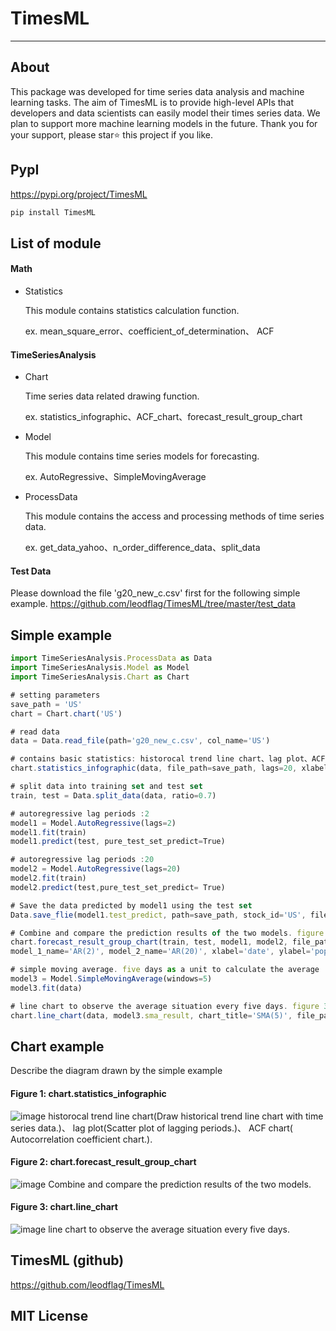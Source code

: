 # TimesML
---
## About
This package was developed for time series data analysis and machine learning tasks. The aim of TimesML is to provide high-level APIs that developers and data scientists can easily model their times series data. We plan to support more machine learning models in the future. Thank you for your support, please star⭐ this project if you like.

## PypI
https://pypi.org/project/TimesML
```js
pip install TimesML
```

## List of module
#### Math
* Statistics

    This module contains statistics calculation function.

    ex. mean_square_error、coefficient_of_determination、
        ACF

#### TimeSeriesAnalysis
* Chart

    Time series data related drawing function.

    ex. statistics_infographic、ACF_chart、forecast_result_group_chart

* Model

    This module contains time series models for forecasting.

    ex. AutoRegressive、SimpleMovingAverage

* ProcessData

    This module contains the access and processing methods of time series data.

    ex. get_data_yahoo、n_order_difference_data、split_data

#### Test Data
Please download the file 'g20_new_c.csv'  first for the following simple example.
https://github.com/leodflag/TimesML/tree/master/test_data

## Simple example
```js
import TimeSeriesAnalysis.ProcessData as Data
import TimeSeriesAnalysis.Model as Model
import TimeSeriesAnalysis.Chart as Chart

# setting parameters
save_path = 'US'
chart = Chart.chart('US')

# read data
data = Data.read_file(path='g20_new_c.csv', col_name='US')

# contains basic statistics: historocal trend line chart、lag plot、ACF chart. figure 1.
chart.statistics_infographic(data, file_path=save_path, lags=20, xlabel='date', ylabel='population')

# split data into training set and test set
train, test = Data.split_data(data, ratio=0.7)

# autoregressive lag periods :2
model1 = Model.AutoRegressive(lags=2)
model1.fit(train)
model1.predict(test, pure_test_set_predict=True)

# autoregressive lag periods :20
model2 = Model.AutoRegressive(lags=20)
model2.fit(train)
model2.predict(test,pure_test_set_predict= True)

# Save the data predicted by model1 using the test set
Data.save_flie(model1.test_predict, path=save_path, stock_id='US', file_format='csv')

# Combine and compare the prediction results of the two models. figure 2.
chart.forecast_result_group_chart(train, test, model1, model2, file_path=save_path, 
model_1_name='AR(2)', model_2_name='AR(20)', xlabel='date', ylabel='population')

# simple moving average. five days as a unit to calculate the average
model3 = Model.SimpleMovingAverage(windows=5)
model3.fit(data)

# line chart to observe the average situation every five days. figure 3.
chart.line_chart(data, model3.sma_result, chart_title='SMA(5)', file_path=save_path, xlabel='date', ylabel='price')
```
## Chart example
Describe the diagram drawn by the simple example
#### Figure 1: chart.statistics_infographic
![image](https://github.com/leodflag/TimesML/blob/master/US/statistics_infographic_US.png)
    historocal trend line chart(Draw historical trend line chart with time series data.)、
    lag plot(Scatter plot of lagging periods.)、
    ACF chart( Autocorrelation coefficient chart.).

#### Figure 2: chart.forecast_result_group_chart
![image](https://github.com/leodflag/TimesML/blob/master/US/forecast_result_group_chart_US.png)
    Combine and compare the prediction results of the two models.

#### Figure 3: chart.line_chart
![image](https://github.com/leodflag/TimesML/blob/master/US/SMA(5)_US_line_chart.png)
    line chart to observe the average situation every five days.

## TimesML (github)
https://github.com/leodflag/TimesML

## MIT License

